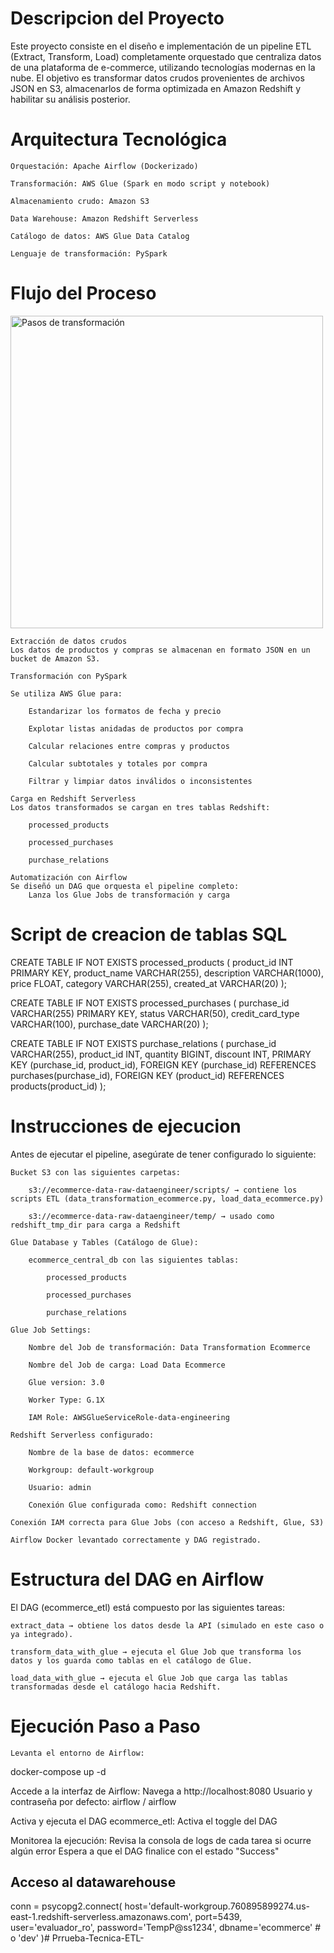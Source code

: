 # Descripcion del Proyecto

Este proyecto consiste en el diseño e implementación de un pipeline ETL (Extract, Transform, Load) completamente orquestado que centraliza datos de una plataforma de e-commerce, utilizando tecnologías modernas en la nube. El objetivo es transformar datos crudos provenientes de archivos JSON en S3, almacenarlos de forma optimizada en Amazon Redshift y habilitar su análisis posterior.

# Arquitectura Tecnológica

    Orquestación: Apache Airflow (Dockerizado)

    Transformación: AWS Glue (Spark en modo script y notebook)

    Almacenamiento crudo: Amazon S3

    Data Warehouse: Amazon Redshift Serverless

    Catálogo de datos: AWS Glue Data Catalog

    Lenguaje de transformación: PySpark

# Flujo del Proceso

<img src="images/transform-flow.png" alt="Pasos de transformación" width="500"/>

    Extracción de datos crudos
    Los datos de productos y compras se almacenan en formato JSON en un bucket de Amazon S3.

    Transformación con PySpark

    Se utiliza AWS Glue para:

        Estandarizar los formatos de fecha y precio

        Explotar listas anidadas de productos por compra

        Calcular relaciones entre compras y productos

        Calcular subtotales y totales por compra

        Filtrar y limpiar datos inválidos o inconsistentes

    Carga en Redshift Serverless
    Los datos transformados se cargan en tres tablas Redshift:

        processed_products

        processed_purchases

        purchase_relations

    Automatización con Airflow
    Se diseñó un DAG que orquesta el pipeline completo:
        Lanza los Glue Jobs de transformación y carga

# Script de creacion de tablas SQL

CREATE TABLE IF NOT EXISTS processed_products (
    product_id INT PRIMARY KEY,
    product_name VARCHAR(255),
    description VARCHAR(1000),
    price FLOAT, 
    category VARCHAR(255),
    created_at VARCHAR(20)
);

CREATE TABLE IF NOT EXISTS processed_purchases (
    purchase_id VARCHAR(255) PRIMARY KEY,
    status VARCHAR(50),
    credit_card_type VARCHAR(100),
    purchase_date VARCHAR(20) 
);

CREATE TABLE IF NOT EXISTS purchase_relations (
    purchase_id VARCHAR(255),
    product_id INT,
    quantity BIGINT,
    discount INT,
    PRIMARY KEY (purchase_id, product_id),
    FOREIGN KEY (purchase_id) REFERENCES purchases(purchase_id),
    FOREIGN KEY (product_id) REFERENCES products(product_id)
);


# Instrucciones de ejecucion

Antes de ejecutar el pipeline, asegúrate de tener configurado lo siguiente:

    Bucket S3 con las siguientes carpetas:

        s3://ecommerce-data-raw-dataengineer/scripts/ → contiene los scripts ETL (data_transformation_ecommerce.py, load_data_ecommerce.py)

        s3://ecommerce-data-raw-dataengineer/temp/ → usado como redshift_tmp_dir para carga a Redshift

    Glue Database y Tables (Catálogo de Glue):

        ecommerce_central_db con las siguientes tablas:

            processed_products

            processed_purchases

            purchase_relations

    Glue Job Settings:

        Nombre del Job de transformación: Data Transformation Ecommerce

        Nombre del Job de carga: Load Data Ecommerce

        Glue version: 3.0

        Worker Type: G.1X

        IAM Role: AWSGlueServiceRole-data-engineering

    Redshift Serverless configurado:

        Nombre de la base de datos: ecommerce

        Workgroup: default-workgroup

        Usuario: admin

        Conexión Glue configurada como: Redshift connection

    Conexión IAM correcta para Glue Jobs (con acceso a Redshift, Glue, S3)

    Airflow Docker levantado correctamente y DAG registrado.

# Estructura del DAG en Airflow

El DAG (ecommerce_etl) está compuesto por las siguientes tareas:

    extract_data → obtiene los datos desde la API (simulado en este caso o ya integrado).

    transform_data_with_glue → ejecuta el Glue Job que transforma los datos y los guarda como tablas en el catálogo de Glue.

    load_data_with_glue → ejecuta el Glue Job que carga las tablas transformadas desde el catálogo hacia Redshift.

# Ejecución Paso a Paso

    Levanta el entorno de Airflow:

docker-compose up -d

Accede a la interfaz de Airflow:
    Navega a http://localhost:8080
    Usuario y contraseña por defecto: airflow / airflow

Activa y ejecuta el DAG ecommerce_etl:
    Activa el toggle del DAG

Monitorea la ejecución:
    Revisa la consola de logs de cada tarea si ocurre algún error
    Espera a que el DAG finalice con el estado "Success"

## Acceso al datawarehouse

conn = psycopg2.connect(
    host='default-workgroup.760895899274.us-east-1.redshift-serverless.amazonaws.com',
    port=5439,
    user='evaluador_ro',
    password='TempP@ss1234',
    dbname='ecommerce'  # o 'dev'
)#   P r r u e b a - T e c n i c a - E T L -  
 